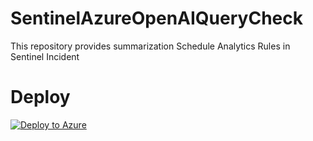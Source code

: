 # SentinelAzureOpenAIQueryCheck
This repository provides summarization Schedule Analytics Rules in Sentinel Incident

# Deploy
[![Deploy to Azure](https://aka.ms/deploytoazurebutton)](https://portal.azure.com/#create/Microsoft.Template/uri/https%3A%2F%2Fraw.githubusercontent.com%2Fhisashin0728%2FSentinelAzureOpenAI%2Fmain%2FtemplateEnrichmentGPT35.json)
